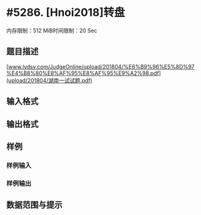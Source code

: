 # #5286. [Hnoi2018]转盘

内存限制：512 MiB时间限制：20 Sec

## 题目描述

[www.lydsy.com/JudgeOnline/upload/201804/%E6%B9%96%E5%8D%97%E4%B8%80%E8%AF%95%E8%AF%95%E9%A2%98.pdf](upload/201804/湖南一试试题.pdf)

## 输入格式

## 输出格式

## 样例

### 样例输入

### 样例输出

## 数据范围与提示
